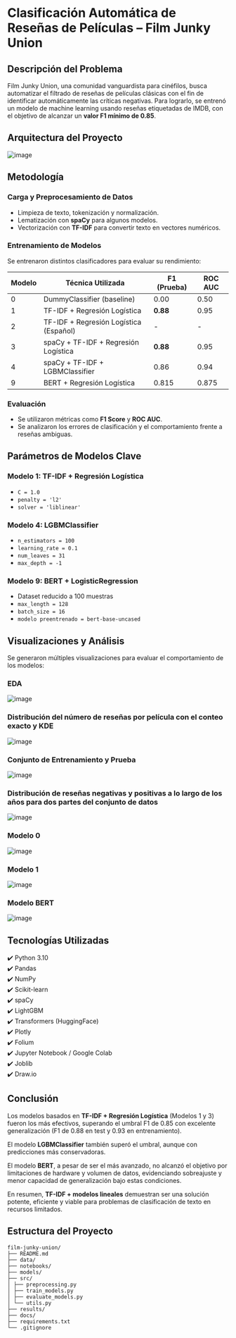 # Clasificación Automática de Reseñas de Películas – Film Junky Union

## Descripción del Problema

Film Junky Union, una comunidad vanguardista para cinéfilos, busca automatizar el filtrado de reseñas de películas clásicas con el fin de identificar automáticamente las críticas negativas. Para lograrlo, se entrenó un modelo de machine learning usando reseñas etiquetadas de IMDB, con el objetivo de alcanzar un **valor F1 mínimo de 0.85**.

## Arquitectura del Proyecto
![image](https://github.com/user-attachments/assets/73d4e0af-40f5-49f6-bd6e-758a4185696b)

## Metodología

### Carga y Preprocesamiento de Datos
- Limpieza de texto, tokenización y normalización.
- Lematización con **spaCy** para algunos modelos.
- Vectorización con **TF-IDF** para convertir texto en vectores numéricos.

### Entrenamiento de Modelos
Se entrenaron distintos clasificadores para evaluar su rendimiento:

| Modelo | Técnica Utilizada | F1 (Prueba) | ROC AUC |
|--------|-------------------|-------------|----------|
| 0 | DummyClassifier (baseline) | 0.00 | 0.50 |
| 1 | TF-IDF + Regresión Logística | **0.88** | 0.95 |
| 2 | TF-IDF + Regresión Logística (Español) | - | - |
| 3 | spaCy + TF-IDF + Regresión Logística | **0.88** | 0.95 |
| 4 | spaCy + TF-IDF + LGBMClassifier | 0.86 | 0.94 |
| 9 | BERT + Regresión Logística | 0.815 | 0.875 |

### Evaluación
- Se utilizaron métricas como **F1 Score** y **ROC AUC**.
- Se analizaron los errores de clasificación y el comportamiento frente a reseñas ambiguas.


## Parámetros de Modelos Clave

### Modelo 1: TF-IDF + Regresión Logística
- `C = 1.0`
- `penalty = 'l2'`
- `solver = 'liblinear'`

### Modelo 4: LGBMClassifier
- `n_estimators = 100`
- `learning_rate = 0.1`
- `num_leaves = 31`
- `max_depth = -1`

### Modelo 9: BERT + LogisticRegression
- Dataset reducido a 100 muestras
- `max_length = 128`
- `batch_size = 16`
- `modelo preentrenado = bert-base-uncased`


## Visualizaciones y Análisis

Se generaron múltiples visualizaciones para evaluar el comportamiento de los modelos:

### EDA 
![image](https://github.com/user-attachments/assets/ab5c73ab-6000-42ec-80c2-5327c49d02de)

### Distribución del número de reseñas por película con el conteo exacto y KDE
![image](https://github.com/user-attachments/assets/e7a73ac1-95b3-4217-990b-4d0c938e29ec)

### Conjunto de Entrenamiento y Prueba
![image](https://github.com/user-attachments/assets/f2308be0-2c33-442c-8750-15268c270ba4)

### Distribución de reseñas negativas y positivas a lo largo de los años para dos partes del conjunto de datos
![image](https://github.com/user-attachments/assets/14dbb3ad-6778-428c-a51a-9cdc722a00fc)

### Modelo 0
![image](https://github.com/user-attachments/assets/a825cb20-fbce-4c31-a54d-b220b2e2e9e3)

### Modelo 1
![image](https://github.com/user-attachments/assets/e911253a-a8b2-4ae6-81bb-7ff4ebe13cf7)

### Modelo BERT
![image](https://github.com/user-attachments/assets/0ee08497-52db-4e11-b6b2-5b17135fc833)

## Tecnologías Utilizadas

✔️ Python 3.10  
✔️ Pandas  
✔️ NumPy  
✔️ Scikit-learn  
✔️ spaCy  
✔️ LightGBM  
✔️ Transformers (HuggingFace)  
✔️ Plotly  
✔️ Folium  
✔️ Jupyter Notebook / Google Colab  
✔️ Joblib  
✔️ Draw.io

## Conclusión

Los modelos basados en **TF-IDF + Regresión Logística** (Modelos 1 y 3) fueron los más efectivos, superando el umbral F1 de 0.85 con excelente generalización (F1 de 0.88 en test y 0.93 en entrenamiento).

El modelo **LGBMClassifier** también superó el umbral, aunque con predicciones más conservadoras.

El modelo **BERT**, a pesar de ser el más avanzado, no alcanzó el objetivo por limitaciones de hardware y volumen de datos, evidenciando sobreajuste y menor capacidad de generalización bajo estas condiciones.

En resumen, **TF-IDF + modelos lineales** demuestran ser una solución potente, eficiente y viable para problemas de clasificación de texto en recursos limitados.


## Estructura del Proyecto
```
film-junky-union/
├── README.md
├── data/
├── notebooks/
├── models/
├── src/
│ ├── preprocessing.py
│ ├── train_models.py
│ ├── evaluate_models.py
│ └── utils.py
├── results/
├── docs/
├── requirements.txt
└── .gitignore
